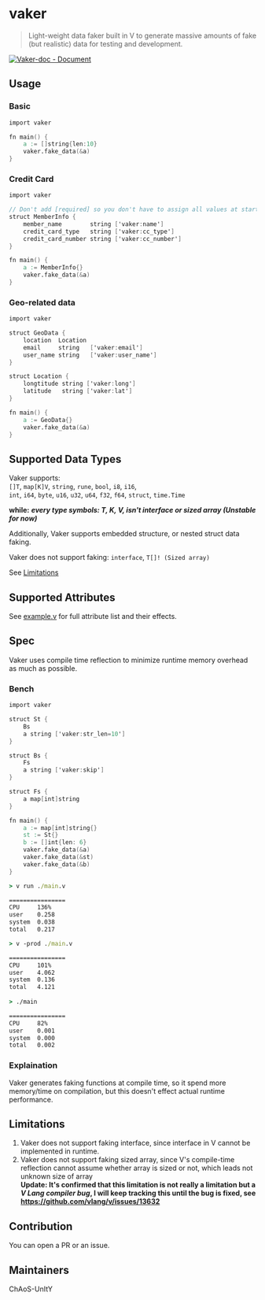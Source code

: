 # vaker
> Light-weight data faker built in V to generate massive amounts of fake (but realistic) data for testing and development.

[![Vaker-doc - Document](https://img.shields.io/badge/_Vaker--doc-Document-2ea44f?logo=V)](https://chaosunity.github.io/Vaker-doc/)

## Usage

### Basic
```v
import vaker

fn main() {
    a := []string{len:10}
    vaker.fake_data(&a)
}
```

### Credit Card
```v
import vaker

// Don't add [required] so you don't have to assign all values at start
struct MemberInfo {
	member_name        string ['vaker:name']
	credit_card_type   string ['vaker:cc_type']
	credit_card_number string ['vaker:cc_number']
}

fn main() {
	a := MemberInfo{}
	vaker.fake_data(&a)
}
```

### Geo-related data
```v
import vaker

struct GeoData {
	location  Location
	email	  string   ['vaker:email']
	user_name string   ['vaker:user_name']
}

struct Location {
	longtitude string ['vaker:long']
	latitude   string ['vaker:lat']
}

fn main() {
	a := GeoData{}
	vaker.fake_data(&a)
}
```

## Supported Data Types

Vaker supports:  
`[]T`, `map[K]V`, `string`, `rune`, `bool`, `i8`, `i16`,  
`int`, `i64`, `byte`, `u16`, `u32`, `u64`, `f32`, `f64`, `struct`, `time.Time`

**while:**
***every type symbols: T, K, V, isn't interface or sized array (Unstable for now)***

Additionally, Vaker supports embedded structure, or nested struct data faking.

Vaker does not support faking:
`interface`, `T[]! (Sized array)`

See [Limitations](#limitations)

## Supported Attributes

See [example.v](./example.v) for full attribute list and their effects.

## Spec

Vaker uses compile time reflection to minimize runtime memory overhead as much as possible.

### Bench

```v
import vaker

struct St {
	Bs
	a string ['vaker:str_len=10']
}

struct Bs {
	Fs
	a string ['vaker:skip']
}

struct Fs {
	a map[int]string
}

fn main() {
	a := map[int]string{}
	st := St{}
	b := []int{len: 6}
	vaker.fake_data(&a)
	vaker.fake_data(&st)
	vaker.fake_data(&b)
}
```

```cmd
> v run ./main.v

================
CPU     136%
user    0.258
system  0.038
total   0.217
```

```cmd
> v -prod ./main.v

================
CPU     101%
user    4.062
system  0.136
total   4.121
     
> ./main

================
CPU     82%
user    0.001
system  0.000
total   0.002
```

### Explaination

Vaker generates faking functions at compile time, so it spend more memory/time on compilation, but this doesn't effect actual runtime performance.

## Limitations

1. Vaker does not support faking interface, since interface in V cannot be implemented in runtime.
2. Vaker does not support faking sized array, since V's compile-time reflection cannot assume whether array is sized or not, which leads not unknown size of array <br/> <b> Update: It's confirmed that this limitation is not really a **limitation** but a  *V Lang compiler bug*, I will keep tracking this until the bug is fixed, see https://github.com/vlang/v/issues/13632 </b>

## Contribution

You can open a PR or an issue.

## Maintainers

ChAoS-UnItY
